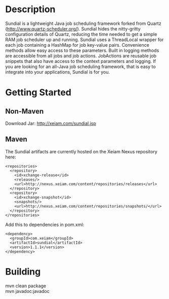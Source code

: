 Description
===============

Sundial is a lightweight Java job scheduling framework forked from
Quartz (http://www.quartz-scheduler.org/). Sundial hides the 
nitty-gritty configuration details of Quartz, reducing the time
needed to get a simple RAM job scheduler up and running. Sundial
uses a ThreadLocal wrapper for each job containing a HashMap for
job key-value pairs. Convenience methods allow easy access to these
parameters. Built in logging methods are accessible from all jobs
and job actions. JobActions are reusable job snippets that also have
access to the context parameters and logging. If you are looking 
for an all-Java job scheduling framework, that is easy to integrate
into your applications, Sundial is for you.


Getting Started
===============

Non-Maven
---------
Download Jar: http://xeiam.com/sundial.jsp

Maven
-----
The Sundial artifacts are currently hosted on the Xeiam Nexus repository here:

    <repositories>
      <repository>
        <id>xchange-release</id>
        <releases/>
        <url>http://nexus.xeiam.com/content/repositories/releases</url>
      </repository>
      <repository>
        <id>xchange-snapshot</id>
        <snapshots/>
        <url>http://nexus.xeiam.com/content/repositories/snapshots/</url>
      </repository>
    </repositories>
  
Add this to dependencies in pom.xml:

    <dependency>
      <groupId>com.xeiam</groupId>
      <artifactId>sundial</artifactId>
      <version>1.1.1</version>
    </dependency>

Building
===============
mvn clean package  
mvn javadoc:javadoc  
    
